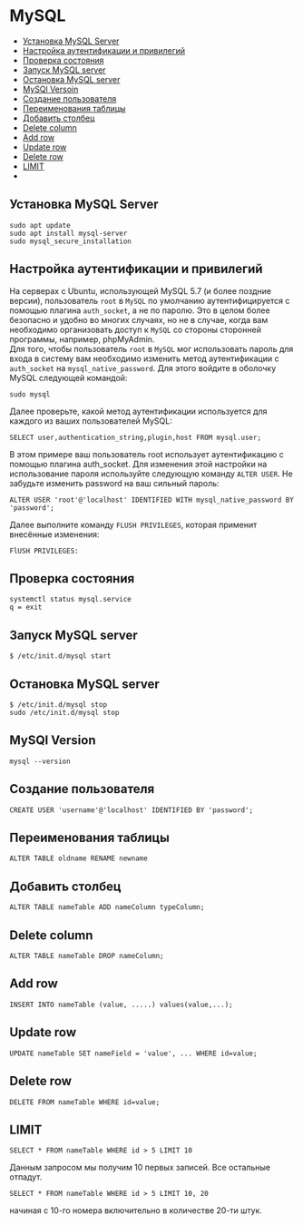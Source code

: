 # MySQL

- [Установка MySQL Server](#Установка-MySQL-Server)
- [Настройка аутентификации и привилегий](#Настройка-аутентификации-и-привилегий)
- [Проверка состояния](#Проверка-состояния)
- [Запуск MySQL server](#Запуск-MySQL-server)
- [Остановка MySQL server](#Остановка-MySQL-server)
- [MySQl Versoin](#MySQl-Version)
- [Создание пользователя](#Создание-пользователя)
- [Переименования таблицы](#Переименования-таблицы)
- [Добавить столбец](#Добавить-столбец)
- [Delete column](#Delete-column)
- [Add row](#Add-row)
- [Update row](#Update-row)
- [Delete row](#Delete-row)
- [LIMIT](#LIMIT)
- [](#)

## Установка MySQL Server
```
sudo apt update
sudo apt install mysql-server
sudo mysql_secure_installation
```

## Настройка аутентификации и привилегий
На серверах с Ubuntu, использующей MySQL 5.7 (и более поздние версии), пользователь `root` в `MySQL` по умолчанию 
аутентифицируется с помощью плагина `auth_socket`, а не по паролю. Это в целом более безопасно и удобно во многих 
случаях, но не в случае, когда вам необходимо организовать доступ к `MySQL` со стороны сторонней программы, 
например, phpMyAdmin.  
Для того, чтобы пользователь `root` в `MySQL` мог использовать пароль для входа в систему вам необходимо изменить 
метод аутентификации с `auth_socket` на `mysql_native_password`. Для этого войдите в оболочку MySQL следующей командой:  
```
sudo mysql
```
Далее проверьте, какой метод аутентификации используется для каждого из ваших пользователей MySQL:
```mysql
SELECT user,authentication_string,plugin,host FROM mysql.user;
```
В этом примере ваш пользователь root использует аутентификацию с помощью плагина auth_socket. Для изменения этой 
настройки на использование пароля используйте следующую команду `ALTER USER`. Не забудьте изменить password на 
ваш сильный пароль:
```mysql
ALTER USER 'root'@'localhost' IDENTIFIED WITH mysql_native_password BY 'password';
```
Далее выполните команду `FLUSH PRIVILEGES`, которая применит внесённые изменения:
```mysql
FlUSH PRIVILEGES:
```

## Проверка состояния
```
systemctl status mysql.service
q = exit
```

## Запуск MySQL server
```
$ /etc/init.d/mysql start
```

## Остановка MySQL server
```
$ /etc/init.d/mysql stop
sudo /etc/init.d/mysql stop
```

## MySQl Version
```
mysql --version
```

## Создание пользователя
```
CREATE USER 'username'@'localhost' IDENTIFIED BY 'password';
```

## Переименования таблицы
```mysql
ALTER TABLE oldname RENAME newname
```
## Добавить столбец
```mysql
ALTER TABLE nameTable ADD nameColumn typeColumn;
```

## Delete column
```mysql
ALTER TABLE nameTable DROP nameColumn;
```

## Add row
```mysql
INSERT INTO nameTable (value, .....) values(value,...);
```

## Update row
```mysql
UPDATE nameTable SET nameField = 'value', ... WHERE id=value;
```

## Delete row
```mysql
DELETE FROM nameTable WHERE id=value;
```

## LIMIT
```mysql
SELECT * FROM nameTable WHERE id > 5 LIMIT 10
```
Данным запросом мы получим 10 первых записей. Все остальные отпадут. 
```mysql
SELECT * FROM nameTable WHERE id > 5 LIMIT 10, 20
```
начиная с 10-го номера включительно в количестве 20-ти штук.




